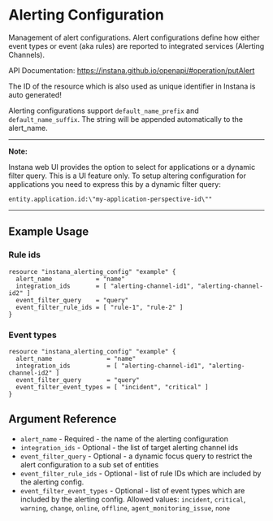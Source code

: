 # Alerting Configuration

Management of alert configurations. Alert configurations define how either event types or 
event (aka rules) are reported to integrated services (Alerting Channels).

API Documentation: <https://instana.github.io/openapi/#operation/putAlert>

The ID of the resource which is also used as unique identifier in Instana is auto generated!

Alerting configurations support `default_name_prefix` and `default_name_suffix`. The string will be appended automatically
to the alert_name.

---
**Note:**

Instana web UI provides the option to select for applications or a dynamic filter query. This is a UI feature only. To setup
altering configuration for applications you need to express this by a dynamic filter query:

`entity.application.id:\"my-application-perspective-id\""`

---

## Example Usage

### Rule ids

```hcl
resource "instana_alerting_config" "example" {
  alert_name            = "name"
  integration_ids       = [ "alerting-channel-id1", "alerting-channel-id2" ]
  event_filter_query    = "query"
  event_filter_rule_ids = [ "rule-1", "rule-2" ]
}
``` 

### Event types

```hcl
resource "instana_alerting_config" "example" {
  alert_name               = "name"
  integration_ids          = [ "alerting-channel-id1", "alerting-channel-id2" ]
  event_filter_query       = "query"
  event_filter_event_types = [ "incident", "critical" ]
}
``` 

## Argument Reference

* `alert_name` - Required - the name of the alerting configuration
* `integration_ids` - Optional - the list of target alerting channel ids
* `event_filter_query` - Optional - a dynamic focus query to restrict the alert configuration to a sub set of entities
* `event_filter_rule_ids` - Optional - list of rule IDs which are included by the alerting config.
* `event_filter_event_types` - Optional - list of event types which are included by the alerting config.
Allowed values: `incident`, `critical`, `warning`, `change`, `online`, `offline`, `agent_monitoring_issue`, `none`
